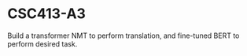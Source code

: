 # CSC413-A3
Build a transformer NMT to perform translation, and fine-tuned BERT to perform desired task.
